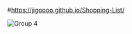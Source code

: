 #https://jigoooo.github.io/Shopping-List/

![Group 4](https://user-images.githubusercontent.com/102403987/186312196-f8a3b139-ce66-49dc-b8e4-25f3f3a83193.png)
